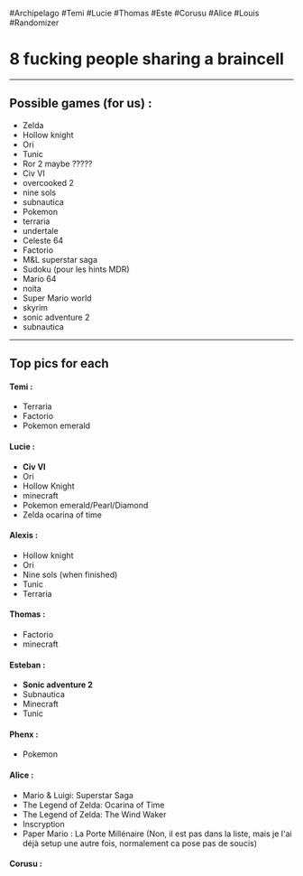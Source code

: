 #Archipelago #Temi #Lucie #Thomas #Este #Corusu #Alice #Louis #Randomizer

# 8 fucking people sharing a braincell

***
## Possible games (for us) :

- Zelda
- Hollow knight
- Ori
- Tunic
- Ror 2 maybe ?????
- Civ VI
- overcooked 2
- nine sols
- subnautica
- Pokemon
- terraria
- undertale
- Celeste 64
- Factorio
- M&L superstar saga
- Sudoku (pour les hints MDR)
- Mario 64
- noita
- Super Mario world
- skyrim
- sonic adventure 2
- subnautica

***

## Top pics for each

#### Temi :

- Terraria
- Factorio
- Pokemon emerald

#### Lucie :

- **Civ VI**
- Ori
- Hollow Knight
- minecraft
- Pokemon emerald/Pearl/Diamond
- Zelda ocarina of time

#### Alexis :

- Hollow knight
- Ori
- Nine sols (when finished)
- Tunic 
- Terraria

#### Thomas :

- Factorio
- minecraft

#### Esteban :

- **Sonic adventure 2**
- Subnautica
- Minecraft
- Tunic

#### Phenx :
- Pokemon

#### Alice :
- Mario & Luigi: Superstar Saga
- The Legend of Zelda: Ocarina of Time
- The Legend of Zelda: The Wind Waker
- Inscryption
- Paper Mario : La Porte Millénaire (Non, il est pas dans la liste, mais je l'ai déjà setup une autre fois, normalement ca pose pas de soucis)

#### Corusu :